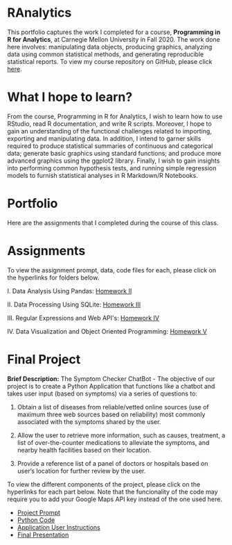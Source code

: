# RAnalytics

This portfolio captures the work I completed for a course, **Programming in R for Analytics**, at Carnegie Mellon University in Fall 2020. The work done here involves: manipulating data objects, producing graphics, analyzing data using common statistical methods, and generating reproducible statistical reports. To view my course repository on GitHub, please click [here](https://github.com/mhmirza/RAnalytics).

# What I hope to learn?

From the course, Programming in R for Analytics, I wish to learn how to use RStudio, read R documentation, and write R scripts. Moreover, I hope to gain an understanding of the functional challenges related to importing, exporting and manipulating data. In addition, I intend to garner skills required to produce statistical summaries of continuous and categorical data; generate basic graphics using standard functions; and produce more advanced graphics using the ggplot2 library. Finally, I wish to gain insights into performing common hypothesis tests, and running simple regression models to furnish statistical analyses in R Markdown/R Notebooks.

# Portfolio

Here are the assignments that I completed during the course of this class. 

# Assignments

To view the assignment prompt, data, code files for each, please click on the hyperlinks for folders below. 

I. Data Analysis Using Pandas: [Homework II]()

II. Data Processing Using SQLite: [Homework III]()

III. Regular Expressions and Web API's: [Homework IV]()

IV. Data Visualization and Object Oriented Programming: [Homework V]() 

# Final Project

**Brief Description:** The Symptom Checker ChatBot - The objective of our project is to create a Python Application that functions like a chatbot and takes user input (based on symptoms) via a series of questions to:

1) Obtain a list of diseases from reliable/vetted online sources (use of maximum three web sources based on reliability) most commonly associated with the symptoms shared by the user.

2) Allow the user to retrieve more information, such as causes, treatment, a list of over-the-counter medications to alleviate the symptoms, and nearby health facilities based on their location.

3) Provide a reference list of a panel of doctors or hospitals based on user’s location for further review by the user.

To view the different components of the project, please click on the hyperlinks for each part below. Note that the funcionality of the code may require you to add your Google Maps API key instead of the one used here.

* [Project Prompt]()
* [Python Code]()
* [Application User Instructions]()
* [Final Presentation]()
